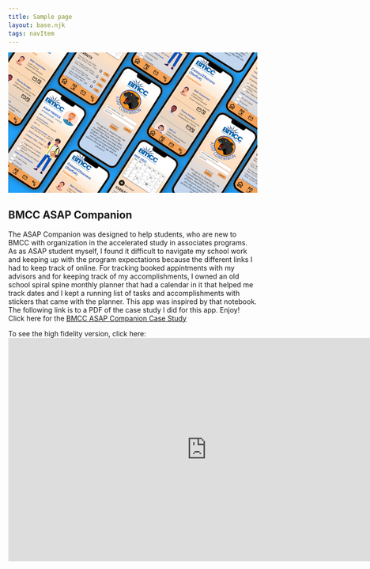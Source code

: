 ```yaml
---
title: Sample page
layout: base.njk
tags: navItem
---
```

<section class="container">
<div>
 <img src="images/app2.png">
</div>
<div>
  <h1>BMCC ASAP Companion</h1>
  <p> The ASAP Companion was designed to help students, who are new to BMCC with organization in the accelerated study in associates programs. As as ASAP student myself, I found it difficult to navigate my school work and keeping up with the program expectations because the different links I had to keep track of online. For tracking booked appintments with my advisors and for keeping track of my accomplishments, I owned an old school spiral spine monthly planner that had a calendar in it that helped me track dates and I kept a running list of tasks and accomplishments with stickers that came with the planner. This app was inspired by that notebook. The following link is to a PDF of the case study I did for this app. Enjoy! Click here for the 
<a href="images/companion.pdf">BMCC ASAP Companion Case Study</a></p>
</div>
<div> 
To see the high fidelity version, click here:
<iframe style="border: 1px solid rgba(0, 0, 0, 0.1);" width="800" height="450" src="https://www.figma.com/embed?embed_host=share&url=https%3A%2F%2Fwww.figma.com%2Fproto%2FZ3xd6fXuZ3WpEzxL0XLE6R%2FFinal-Prototype%3Fnode-id%3D90%253A349%26scaling%3Dscale-down%26page-id%3D87%253A2%26starting-point-node-id%3D90%253A349%26show-proto-sidebar%3D1" allowfullscreen></iframe>
</div>  
</body>
</section>